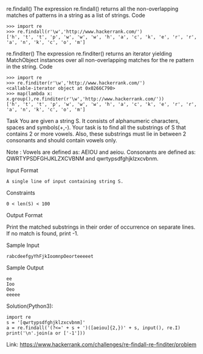 re.findall()
The expression re.findall() returns all the non-overlapping matches of patterns in a string as a list of strings.
Code
```
>>> import re
>>> re.findall(r'\w','http://www.hackerrank.com/')
['h', 't', 't', 'p', 'w', 'w', 'w', 'h', 'a', 'c', 'k', 'e', 'r', 'r', 'a', 'n', 'k', 'c', 'o', 'm']
```
re.finditer()
The expression re.finditer() returns an iterator yielding MatchObject instances over all non-overlapping matches for the re pattern in the string.
Code
```
>>> import re
>>> re.finditer(r'\w','http://www.hackerrank.com/')
<callable-iterator object at 0x0266C790>
>>> map(lambda x: x.group(),re.finditer(r'\w','http://www.hackerrank.com/'))
['h', 't', 't', 'p', 'w', 'w', 'w', 'h', 'a', 'c', 'k', 'e', 'r', 'r', 'a', 'n', 'k', 'c', 'o', 'm']
```
Task
You are given a string S. It consists of alphanumeric characters, spaces and symbols(+,-).
Your task is to find all the substrings of S that contains 2 or more vowels.
Also, these substrings must lie in between 2 consonants and should contain vowels only.

Note :
Vowels are defined as: AEIOU and aeiou.
Consonants are defined as: QWRTYPSDFGHJKLZXCVBNM and qwrtypsdfghjklzxcvbnm.

Input Format
```
A single line of input containing string S.
```
Constraints
```
0 < len(S) < 100
```
Output Format

Print the matched substrings in their order of occurrence on separate lines.
If no match is found, print -1.

Sample Input
```
rabcdeefgyYhFjkIoomnpOeorteeeeet
```
Sample Output
```
ee
Ioo
Oeo
eeeee
```
Solution(Python3):
```
import re
s = '[qwrtypsdfghjklzxcvbnm]'
a = re.findall('(?<=' + s + ')([aeiou]{2,})' + s, input(), re.I)
print('\n'.join(a or ['-1']))
```

Link: https://www.hackerrank.com/challenges/re-findall-re-finditer/problem
